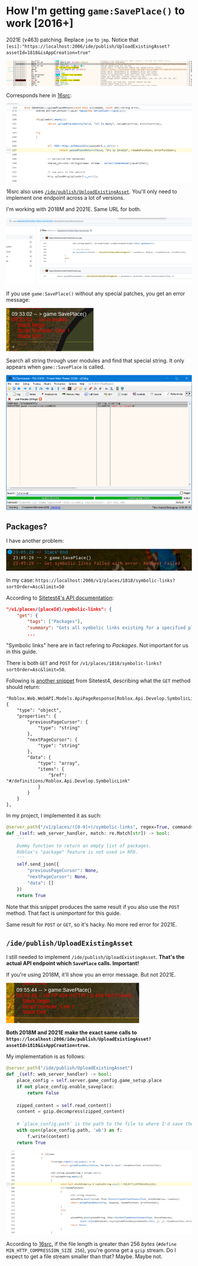 # How I'm getting `game:SavePlace()` to work [2016+]

2021E (v463) patching. Replace `jne` to `jmp`.
Notice that `[esi]:"https://localhost:2006/ide/publish/UploadExistingAsset?assetId=1818&isAppCreation=true"`

![alt text](image.png)

Corresponds here in [16src](https://github.com/kaanalsoy43/roblox-hitius-sourcecode):

![alt text](image-1.png)

16src also uses [`/ide/publish/UploadExistingAsset`](https://github.com/kaanalsoy43/roblox-hitius-sourcecode/blob/f88642e35d6429875882f7a96a4609b5793ee435/App/v8datamodel/AssetService.cpp#L399). You'll only need to implement one endpoint across a lot of versions.

I'm working with 2018M and 2021E. Same URL for both.

![alt text](image-2.png)

If you use `game:SavePlace()` without any special patches, you get an error message:

![alt text](image-3.png)

Search all string through user modules and find that special string. It only appears when `game::SavePlace` is called.

![alt text](image-4.png)

## Packages?

I have another problem:

![alt text](image-5.png)

In my case: `https://localhost:2006/v1/places/1818/symbolic-links?sortOrder=Asc&limit=50`

According to [Sitetest4's API documentation](https://github.com/FlarfGithub/RobloxLabs-Roblox.SiteTest4/blob/6286186bcf2adc898b7c9c04bf9d2fdc4ae69f81/StaticPages/ApiSites/Roblox.Develop.Api/docs/json/v1.json#L1092):

```json
"/v1/places/{placeId}/symbolic-links": {
    "get": {
        "tags": ["Packages"],
        "summary": "Gets all symbolic links existing for a specified place.",
        ...
```

"Symbolic links" here are in fact refering to _Packages_. Not important for us in this guide.

There is both `GET` and `POST` for `/v1/places/1818/symbolic-links?sortOrder=Asc&limit=50`.

Following is [another snippet](https://github.com/FlarfGithub/RobloxLabs-Roblox.SiteTest4/blob/6286186bcf2adc898b7c9c04bf9d2fdc4ae69f81/StaticPages/ApiSites/Roblox.Develop.Api/docs/json/v1.json#L6033C3-L6049C5) from Sitetest4, describing what the `GET` method should return:

```
"Roblox.Web.WebAPI.Models.ApiPageResponse[Roblox.Api.Develop.SymbolicLink]": {
    "type": "object",
    "properties": {
        "previousPageCursor": {
            "type": "string"
        },
        "nextPageCursor": {
            "type": "string"
        },
        "data": {
            "type": "array",
            "items": {
                "$ref": "#/definitions/Roblox.Api.Develop.SymbolicLink"
            }
        }
    }
},
```

In my project, I implemented it as such:

```py
@server_path("/v1/places/([0-9]+)/symbolic-links", regex=True, commands={'POST', 'GET'})
def _(self: web_server_handler, match: re.Match[str]) -> bool:
    '''
    Dummy function to return an empty list of packages.
    Rōblox's "package" feature is not used in RFD.
    '''
    self.send_json({
        "previousPageCursor": None,
        "nextPageCursor": None,
        "data": []
    })
    return True
```

Note that this snippet produces the same result if you also use the `POST` method. That fact is _unimportant_ for this guide.

Same result for `POST` or `GET`, so it's hacky. No more red error for 2021E.

## `/ide/publish/UploadExistingAsset`

I still needed to implement `/ide/publish/UploadExistingAsset`. **That's the actual API endpoint which `SavePlace` calls. Important!**

If you're using 2018M, it'll show you an error message. But not 2021E.

![alt text](image-7.png)

**Both 2018M and 2021E make the exact same calls to `https://localhost:2006/ide/publish/UploadExistingAsset?assetId=1818&isAppCreation=true`.**

My implementation is as follows:

```py
@server_path("/ide/publish/UploadExistingAsset")
def _(self: web_server_handler) -> bool:
    place_config = self.server.game_config.game_setup.place
    if not place_config.enable_saveplace:
        return False

    zipped_content = self.read_content()
    content = gzip.decompress(zipped_content)

    # `place_config.path` is the path to the file to where I'd save the `rbxl` stream.
    with open(place_config.path, 'wb') as f:
        f.write(content)
    return True
```

![alt text](image-8.png)

According to [16src](https://github.com/kaanalsoy43/roblox-hitius-sourcecode), if the file length is greater than 256 _bytes_ (`#define MIN_HTTP_COMPRESSION_SIZE 256`), you're gonna get a `gzip` stream. Do I expect to get a file stream smaller than that? Maybe. Maybe not.
